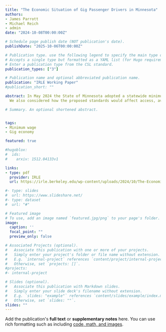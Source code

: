 ```yaml
---
title: "The Economic Situation of Gig Passenger Drivers in Minnesota"
authors:
- James Parrott
- Michael Reich
- admin
date: "2024-10-08T00:00:00Z"

# Schedule page publish date (NOT publication's date).
publishDate: "2025-10-06T00:00:00Z"

# Publication type. use the following legend to specify the main type of your publication, 0 = Uncategorized;  1 = Conference paper; 2 = Journal article; 3 = Preprint / Working Paper; 4 = Report; 5 = Book; 6 = Book section; 7 = Thesis; 8 = Patent
# Accepts a single type but formatted as a YAML list (for Hugo requirements).
# Enter a publication type from the CSL standard.
publication_types: ["3"]

# Publication name and optional abbreviated publication name.
publication: "IRLE Working Paper"
#publication_short: ""

abstract: In May 2024 the State of Minnesota adopted a statewide minimum compensation standard for transportation network company (TNC) drivers, following the models in place in New York City and Seattle. In a report we conducted for the state, we used trip and compensation data for all of 2022 to analyze driver activity and compensation levels in relation to time worked and driver expenses, as well as the number of hours and miles TNC drivers accumulate per week, disaggregated by wait time, dispatch time and ride time. We also estimated the extent of “multi-apping,” i.e., drivers providing trips for both TNC companies. Our proposed core compensation standard would allow drivers to earn the equivalent of the state and local minimum wages for employees after covering all vehicle expenses; our alternative formulation included benefits. 
  We also considered how the proposed standards would affect access, availability and costs of rides, and provide comparisons between the adopted Minnesota pay standard and those existing in New York City, Seattle, and the rest of Washington State. On an after-expense basis, the Minnesota pay standard will increase hourly pay from an average of $12.34 to a minimum of $18.13. Effective implementation will require regular monitoring and review to make adjustments if the balance of driver supply and consumer demand deviates from the baseline conditions prevailing in 2022. Going forward, the state needs to require regular reporting of unadjusted company data to ensure effective monitoring and enforcement. 

# Summary. An optional shortened abstract.


tags:
- Minimum wage
- Gig economy

featured: true

#hugoblox:
#  ids:
#    arxiv: 1512.04133v1

links:
- type: pdf
  provider: IRLE
  url: https://irle.berkeley.edu/wp-content/uploads/2024/10/The-Economic-Situation-of-Gig-Passenger-Drivers-in-Minnesota-IRLE-Working-Paper.pdf

#- type: slides
#  url: https://www.slideshare.net/
#- type: dataset
#  url: "#"

# Featured image
# To use, add an image named `featured.jpg/png` to your page's folder. 
image:
  caption: ''
  focal_point: ""
  preview_only: false

# Associated Projects (optional).
#   Associate this publication with one or more of your projects.
#   Simply enter your project's folder or file name without extension.
#   E.g. `internal-project` references `content/project/internal-project/index.md`.
#   Otherwise, set `projects: []`.
#projects:
#- internal-project

# Slides (optional).
#   Associate this publication with Markdown slides.
#   Simply enter your slide deck's filename without extension.
#   E.g. `slides: "example"` references `content/slides/example/index.md`.
#   Otherwise, set `slides: ""`.
slides: ""
---
```




Add the publication's **full text** or **supplementary notes** here. You can use rich formatting such as including [code, math, and images](https://docs.hugoblox.com/content/writing-markdown-latex/).
